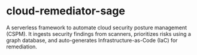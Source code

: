 # cloud-remediator-sage
A serverless framework to automate cloud security posture management (CSPM). It ingests security findings from scanners, prioritizes risks using a graph database, and auto-generates Infrastructure-as-Code (IaC) for remediation.
